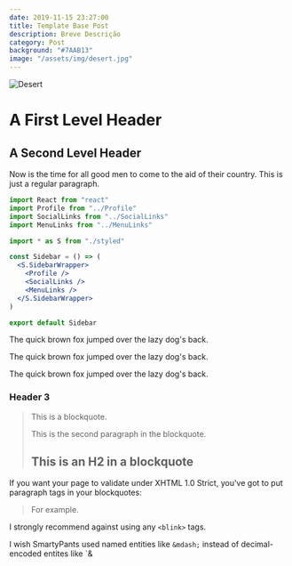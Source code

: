 ```yaml
---
date: 2019-11-15 23:27:00
title: Template Base Post
description: Breve Descrição
category: Post
background: "#7AAB13"
image: "/assets/img/desert.jpg"
---
```


![Desert](/assets/img/desert.jpg)

# A First Level Header

## A Second Level Header

Now is the time for all good men to come to
the aid of their country. This is just a
regular paragraph.

```jsx
import React from "react"
import Profile from "../Profile"
import SocialLinks from "../SocialLinks"
import MenuLinks from "../MenuLinks"

import * as S from "./styled"

const Sidebar = () => (
  <S.SidebarWrapper>
    <Profile />
    <SocialLinks />
    <MenuLinks />
  </S.SidebarWrapper>
)

export default Sidebar
```

The quick brown fox jumped over the lazy
dog's back.

The quick brown fox jumped over the lazy
dog's back.

The quick brown fox jumped over the lazy
dog's back.

### Header 3

> This is a blockquote.
>
> This is the second paragraph in the blockquote.
>
> ## This is an H2 in a blockquote

If you want your page to validate under XHTML 1.0 Strict,
you've got to put paragraph tags in your blockquotes:

<blockquote>
    <p>For example.</p>
</blockquote>

I strongly recommend against using any `<blink>` tags.

I wish SmartyPants used named entities like `&mdash;`
instead of decimal-encoded entites like `&
